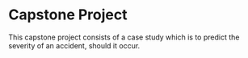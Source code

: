 





# Capstone Project

This capstone project consists of a case study which is to predict the severity of an accident, should it occur.

